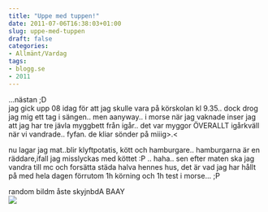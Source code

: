 ```yaml
---
title: "Uppe med tuppen!"
date: 2011-07-06T16:38:03+01:00
slug: uppe-med-tuppen
draft: false
categories:
- Allmänt/Vardag
tags:
- blogg.se
- 2011
---
```

...nästan ;D  
jag gick upp 08 idag för att jag skulle vara på körskolan kl 9.35.. dock drog jag mig ett tag i sängen.. men aanyway.. i morse när jag vaknade inser jag att jag har tre jävla myggbett från igår.. det var myggor ÖVERALLT igårkväll när vi vandrade.. fyfan. de kliar sönder på miiig>.<  
  
nu lagar jag mat..blir klyftpotatis, kött och hamburgare.. hamburgarna är en räddare,ifall jag misslyckas med köttet :P .. haha.. sen efter maten ska jag vandra till mc och forsätta städa halva hennes hus, det är vad jag har hållt på med hela dagen förrutom 1h körning och 1h test i morse... ;P  
  
random bildm åste skyjnbdA BAAY  
![](/assets/images/blogg.se/blodigt-ansikte_156116067.jpg)